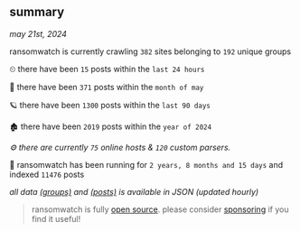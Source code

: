 
## summary
_may 21st, 2024_

ransomwatch is currently crawling `382` sites belonging to `192` unique groups

⏲ there have been `15` posts within the `last 24 hours`

🦈 there have been `371` posts within the `month of may`

🪐 there have been `1300` posts within the `last 90 days`

🏚 there have been `2019` posts within the `year of 2024`

_⚙️ there are currently `75` online hosts & `120` custom parsers._

🦕 ransomwatch has been running for `2 years, 8 months and 15 days` and indexed `11476` posts

_all data  [(groups)](http://ransomwhat.telemetry.ltd/groups) and [(posts)](http://ransomwhat.telemetry.ltd/posts) is available in JSON (updated hourly)_

> ransomwatch is fully [open source](https://github.com/joshhighet/ransomwatch#ransomwatch--). please consider [sponsoring](https://github.com/sponsors/joshhighet) if you find it useful!
